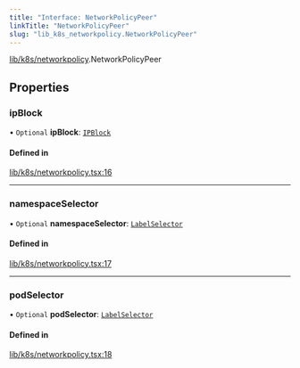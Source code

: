 ```yaml
---
title: "Interface: NetworkPolicyPeer"
linkTitle: "NetworkPolicyPeer"
slug: "lib_k8s_networkpolicy.NetworkPolicyPeer"
---
```


[lib/k8s/networkpolicy](../modules/lib_k8s_networkpolicy.md).NetworkPolicyPeer

## Properties

### ipBlock

• `Optional` **ipBlock**: [`IPBlock`](lib_k8s_networkpolicy.IPBlock.md)

#### Defined in

[lib/k8s/networkpolicy.tsx:16](https://github.com/headlamp-k8s/headlamp/blob/2ce94491/frontend/src/lib/k8s/networkpolicy.tsx#L16)

___

### namespaceSelector

• `Optional` **namespaceSelector**: [`LabelSelector`](lib_k8s_cluster.LabelSelector.md)

#### Defined in

[lib/k8s/networkpolicy.tsx:17](https://github.com/headlamp-k8s/headlamp/blob/2ce94491/frontend/src/lib/k8s/networkpolicy.tsx#L17)

___

### podSelector

• `Optional` **podSelector**: [`LabelSelector`](lib_k8s_cluster.LabelSelector.md)

#### Defined in

[lib/k8s/networkpolicy.tsx:18](https://github.com/headlamp-k8s/headlamp/blob/2ce94491/frontend/src/lib/k8s/networkpolicy.tsx#L18)
